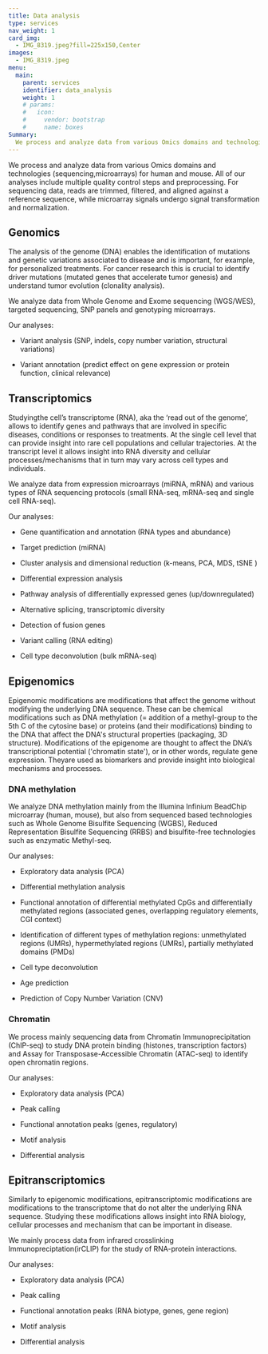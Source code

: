 ```yaml
---
title: Data analysis
type: services
nav_weight: 1
card_img:
  - IMG_8319.jpeg?fill=225x150,Center
images:
  - IMG_8319.jpeg
menu:
  main:
    parent: services
    identifier: data_analysis
    weight: 1
    # params:
    #   icon:
    #     vendor: bootstrap
    #     name: boxes
Summary:
  We process and analyze data from various Omics domains and technologies (sequencing,microarrays) for human and mouse. All of our analyses include multiple quality control steps and preprocessing. For sequencing data, reads are trimmed, filtered, and aligned against a reference sequence, while microarray signals undergo signal transformation and normalization.
---
```


We process and analyze data from various Omics domains and technologies (sequencing,microarrays) for human and mouse. All of our analyses include multiple quality control steps and preprocessing. For sequencing data, reads are trimmed, filtered, and aligned against a reference sequence, while microarray signals undergo signal transformation and normalization.

<div class="ijc_bit_card">

## Genomics

The analysis of the genome (DNA) enables the identification of mutations and genetic variations associated to disease and is important, for example, for personalized treatments. For cancer research this is crucial to identify driver mutations (mutated genes that accelerate tumor genesis) and understand tumor evolution (clonality analysis).

We analyze data from Whole Genome and Exome sequencing (WGS/WES), targeted sequencing, SNP panels and genotyping microarrays.

Our analyses:

- Variant analysis (SNP, indels, copy number variation, structural variations)

- Variant annotation (predict effect on gene expression or protein function, clinical relevance)

</div>
<div class="ijc_bit_card">

## Transcriptomics

Studyingthe cell’s transcriptome (RNA), aka the ‘read out of the genome’, allows to identify genes and pathways that are involved in specific diseases, conditions or responses to treatments. At the single cell level that can provide insight into rare cell populations and cellular trajectories. At the transcript level it allows insight into RNA diversity and cellular processes/mechanisms that in turn may vary across cell types and individuals.

We analyze data from expression microarrays (miRNA, mRNA) and various types of RNA sequencing protocols (small RNA-seq, mRNA-seq and single cell RNA-seq).

Our analyses:

- Gene quantification and annotation (RNA types and abundance)

- Target prediction (miRNA)

- Cluster analysis and dimensional reduction (k-means, PCA, MDS, tSNE )

- Differential expression analysis

- Pathway analysis of differentially expressed genes (up/downregulated)

- Alternative splicing, transcriptomic diversity

- Detection of fusion genes

- Variant calling (RNA editing)

- Cell type deconvolution (bulk mRNA-seq)

</div>
<div class="ijc_bit_card">

## Epigenomics

Epigenomic modifications are modifications that affect the genome without modifying the underlying DNA sequence. These can be chemical modifications such as DNA methylation (= addition of a methyl-group to the 5th C of the cytosine base) or proteins (and their modifications) binding to the DNA that affect the DNA's structural properties (packaging, 3D structure). Modifications of the epigenome are thought to affect the DNA’s transcriptional potential ('chromatin state'), or in other words, regulate gene expression. Theyare used as biomarkers and provide insight into biological mechanisms and processes.

### DNA methylation

We analyze DNA methylation mainly from the Illumina Infinium BeadChip microarray (human, mouse), but also from sequenced based technologies such as Whole Genome Bisulfite Sequencing (WGBS), Reduced Representation Bisulfite Sequencing (RRBS) and bisulfite-free technologies such as enzymatic Methyl-seq.

Our analyses:

- Exploratory data analysis (PCA)

- Differential methylation analysis

- Functional annotation of differential methylated CpGs and differentially methylated regions (associated genes, overlapping regulatory elements, CGI context)

- Identification of different types of methylation regions: unmethylated regions (UMRs), hypermethylated regions (UMRs), partially methylated domains (PMDs)

- Cell type deconvolution

- Age prediction

- Prediction of Copy Number Variation (CNV)

### Chromatin

We process mainly sequencing data from Chromatin Immunoprecipitation (ChIP-seq) to study DNA protein binding (histones, transcription factors) and Assay for Transposase-Accessible Chromatin (ATAC-seq) to identify open chromatin regions.

Our analyses:

- Exploratory data analysis (PCA)

- Peak calling

- Functional annotation peaks (genes, regulatory)

- Motif analysis

- Differential analysis

</div>
<div class="ijc_bit_card">

## Epitranscriptomics

Similarly to epigenomic modifications, epitranscriptomic modifications are modifications to the transcriptome that do not alter the underlying RNA sequence. Studying these modifications allows insight into RNA biology, cellular processes and mechanism that can be important in disease.

We mainly process data from infrared crosslinking Immunopreciptation(irCLIP) for the study of RNA-protein interactions.

Our analyses:

- Exploratory data analysis (PCA)

- Peak calling

- Functional annotation peaks (RNA biotype, genes, gene region)

- Motif analysis

- Differential analysis

</div>